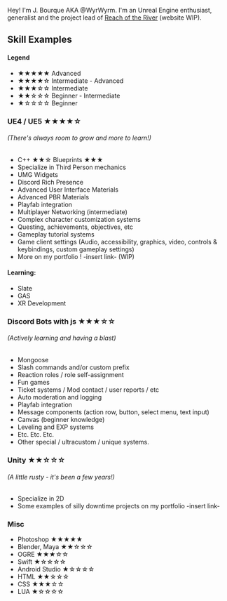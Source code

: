 Hey! I'm J. Bourque AKA @WyrWyrm. I'm an Unreal Engine enthusiast, generalist and the project lead of [Reach of the River](https://reachoftheriver.com) (website WIP).




## **Skill Examples**
#### Legend
- ★★★★★ Advanced
- ★★★★☆ Intermediate - Advanced
- ★★★☆☆ Intermediate
- ★★☆☆☆ Beginner - Intermediate
- ★☆☆☆☆ Beginner

### UE4 / UE5 ★★★★☆
###### (There's always room to grow and more to learn!)
- C++ ★★☆ Blueprints ★★★
- Specialize in Third Person mechanics
- UMG Widgets
- Discord Rich Presence
- Advanced User Interface Materials
- Advanced PBR Materials
- Playfab integration
- Multiplayer Networking (intermediate)
- Complex character customization systems
- Questing, achievements, objectives, etc
- Gameplay tutorial systems
- Game client settings (Audio, accessibility, graphics, video, controls & keybindings, custom gameplay settings)
- More on my portfolio ! -insert link- (WIP)
#### Learning:
- Slate
- GAS
- XR Development

### Discord Bots with js ★★★☆☆
###### (Actively learning and having a blast)
- Mongoose
- Slash commands and/or custom prefix
- Reaction roles / role self-assignment
- Fun games
- Ticket systems / Mod contact / user reports / etc
- Auto moderation and logging
- Playfab integration
- Message components (action row, button, select menu, text input)
- Canvas (beginner knowledge)
- Leveling and EXP systems
- Etc. Etc. Etc.
- Other special / ultracustom / unique systems.

### Unity ★★☆☆☆
###### (A little rusty - it's been a few years!)
- Specialize in 2D
- Some examples of silly downtime projects on my portfolio -insert link-

### Misc
- Photoshop ★★★★★
- Blender, Maya ★★☆☆☆
- OGRE ★★★☆☆
- Swift ★☆☆☆☆
- Android Studio ★☆☆☆☆
- HTML ★★☆☆☆
- CSS ★★★☆☆
- LUA ★☆☆☆☆
